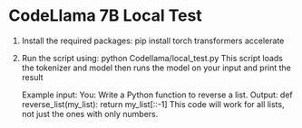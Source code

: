 # CodeLlama 7B Local Test 

1. Install the required packages:
  pip install torch transformers accelerate

3. Run the script using:
    python Codellama/local_test.py
  This script loads the tokenizer and model then runs the model on your input and print the result

   Example input:
     You: Write a Python function to reverse a list.
   Output:
     def reverse_list(my_list):
        return my_list[::-1]
     This code will work for all lists, not just the ones with only numbers.
